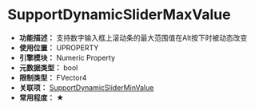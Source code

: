 ﻿# SupportDynamicSliderMaxValue

- **功能描述：** 支持数字输入框上滚动条的最大范围值在Alt按下时被动态改变
- **使用位置：** UPROPERTY
- **引擎模块：** Numeric Property
- **元数据类型：** bool
- **限制类型：** FVector4
- **关联项：** [SupportDynamicSliderMinValue](#Meta_Numeric_SupportDynamicSliderMinValue)
- **常用程度：** ★